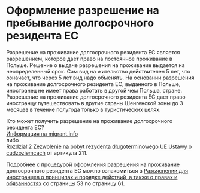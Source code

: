 # Оформление разрешение на пребывание долгосрочного резидента ЕС

Разрешение на проживание долгосрочного резидента ЕС является разрешением, которое дает право на постоянное проживание в Польше. Решение о выдаче разрешения на проживание выдается на неопределенный срок. Сам вид на жительство действителен 5 лет, что означает, что через 5 лет вид надо обменять. На основании разрешения на проживание долгосрочного резидента ЕС, выданного в Польше, иностранец не имеет права работать в другой чем Польша, стране. Разрешение на проживание долгосрочного резидента ЕС дает право иностранцу путешествовать в другие страны Шенгенской зоны до 3 месяцев в течение полугода только в туристических целях.

Кто может получить разрешение на проживание долгосрочного резидента ЕС?  
[Информация на migrant.info](http://www.migrant.info.pl/razreshenie-na-prozhivanie-dolgosrochnogo-rezidenta-es.html)  
либо  
[Rozdział 2 Zezwolenie na pobyt rezydenta długoterminowego UE Ustawy o cudzoziemcach](официальные_источники.md) от артикула 211.

Подробнее с процедурой оформления разрешения на проживание долгосрочного резидента ЕС можно ознакомиться в [Разъяснении для иностранцев о принципах и порядке действий, а также о правах и обязанностях](https://www.mazowieckie.pl/download/1/42796/file.pdf) со страницы 53 по страницу 61.